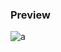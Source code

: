 ### Preview
![a](https://github.com/Eazvy/UILibs/blob/main/Librarys/Infinix/Screenshot%202023-03-01%20163833.png?raw=true)
